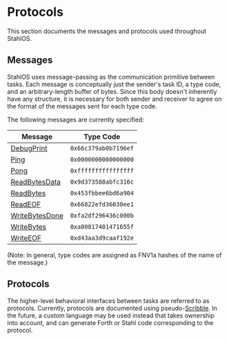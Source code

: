 Protocols
=========

This section documents the messages and protocols used throughout StahlOS.

Messages
--------

StahlOS uses message-passing as the communication primitive between tasks. Each message is conceptually just the sender's task ID, a type code, and an arbitrary-length buffer of bytes. Since this body doesn't inherently have any structure, it is necessary for both sender and receiver to agree on the format of the messages sent for each type code.

The following messages are currently specified:

| Message                                                | Type Code            |
|--------------------------------------------------------|----------------------|
| [DebugPrint](debug.md#debugprint)                      | `0x66c379ab0b7196ef` |
| [Ping](debug.md#ping)                                  | `0x0000000000000000` |
| [Pong](debug.md#pong)                                  | `0xffffffffffffffff` |
| [ReadBytesData](byte-input-stream.md#readbytesdata)    | `0x9d373588abfc316c` |
| [ReadBytes](byte-input-stream.md#readbytes)            | `0x453fbbee6bd6a904` |
| [ReadEOF](byte-input-stream.md#readeof)                | `0x66822efd36030ee1` |
| [WriteBytesDone](byte-output-stream.md#writebytesdone) | `0xfa2df296436c000b` |
| [WriteBytes](byte-output-stream.md#writebytes)         | `0xa80817401471655f` |
| [WriteEOF](byte-output-stream.md#writeeof)             | `0xd43aa3d9caaf192e` |

(Note: In general, type codes are assigned as FNV1a hashes of the name of the message.)

Protocols
---------

The higher-level behavioral interfaces between tasks are referred to as protocols. Currently, protocols are documented using pseudo-[Scribble](http://www.scribble.org/). In the future, a custom language may be used instead that takes ownership into account, and can generate Forth or Stahl code corresponding to the protocol.
